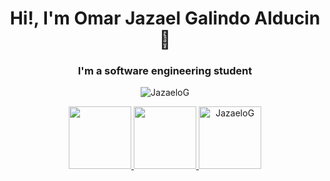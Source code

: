<h1 align="center">Hi!, I'm Omar Jazael Galindo Alducin 👋</h1>
<h3 align="center">I'm a software engineering student</h3>


<p align="center"> <img src="https://komarev.com/ghpvc/?username=JazaeloG&label=Profile%20views&color=0e75b6&style=flat" alt="JazaeloG" /> </p>

<div align="center">
<a href="https://github.com/JazaeloG">
    <img height="100em" src="https://github-readme-stats.vercel.app/api?username=JazaeloG&count_private=true&include_all_commits=true&show_icons=true&theme=tokyonight&hide_border=false&show_owner=true"/>
    <img height="100em" src="https://github-readme-stats.vercel.app/api/top-langs/?username=JazaeloG&theme=tokyonight&hide_border=false&&layout=compact"/>
    <img height="100em" src="https://github-readme-streak-stats.herokuapp.com/?user=JazaeloG&theme=tokyonight&hide_border=false&&layout=compact" alt="JazaeloG"/>
  </a>  
</div>
